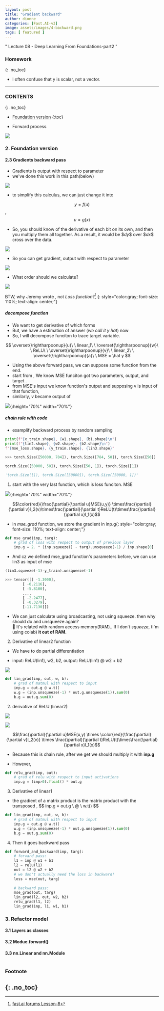 ```yaml
---
layout: post
title: "Gradient backward"
author: dionne
categories: [Fast.AI-v3]
image: assets/images/4-backward.png
tags: [ featured ]
---
```



" Lecture 08 - Deep Learning From Foundations-part2 "

### Homework
{: .no_toc}

- I often confuse that y is scalar, not a vector.

---

### CONTENTS
{: .no_toc}

- [Foundation version](#foundation-version)
{:toc}

- Forward process

![](/assets/images/4-forward.png)

### 2. Foundation version

#### 2.3 Gradients backward pass

- Gradients is output with respect to parameter
- we've done this work in this path(below)

![](/assets/images/4-calculus.jpeg)

- to simplify this calculus, we can just change it into

$$ y=f(u) $$,
$$ u=g(x) $$

- So, you should know of the derivative of each bit on its own, and then you multiply them all together. As a result, it would be \$$dy$$ over \$$dx$$ cross over the data.

![](/assets/images/4-derivative.png)

- So you can get gradient, output with respect to parameter

![](/assets/images/4-chain_rule.png)

- What order should we calculate?

![](/assets/images/4-calculus.jpeg)

BTW, why Jeremy wrote <script type="math/tex">\hat y</script>, not *Loss function*?[^1]
{: style="color:gray; font-size: 110%; text-align: center;"}

##### decompose function

- We want to get derivative of <script type="math/tex"> w_1 </script> which forms <script type="math/tex">t=x_1 @ w_1 + b_1</script>
- But, we have a estimation of answer (*we call it y hat*) now
- So, I will decompose funciton to trace target variable.

$$ \overset{\rightharpoonup}{u}\ \ linear_1\ \ \overset{\rightharpoonup}{w}\ \ ReLU\ \ \overset{\rightharpoonup}{v}\ \ linear_2\ \ \overset{\rightharpoonup}{a}\ \ MSE = \hat y $$

- Using the above forward pass, we can suppose some function from the end.
- start from <script type="math/tex">  \hat y </script>, We know MSE funciton got two parameters, output, <script type="math/tex">u</script> and target <script type="math/tex">y</script>.
- from MSE's input we know <script type="math/tex">  linear_2</script> function's output and supposing v is input of that function, <script type="math/tex">linear_2(v) = u</script>
- similarly, *v* became output of <script type="math/tex">ReLU, ReLU(t) = v</script>


![](/assets/images/4-backward3.jpeg){:height="70%" width="70%"}


##### chain rule with code

- examplify backward process by random sampling

~~~python
print(f"{x_train.shape}, {w1.shape}, {b1.shape}\n")
print(f"{lin2.shape}, {w2.shape}, {b2.shape}\n")
f"{mse_loss.shape}, {y_train.shape}, {lin3.shape}"

>>> torch.Size([50000, 784]), torch.Size([784, 50]), torch.Size([50])

torch.Size([50000, 50]), torch.Size([50, 1]), torch.Size([1])

'torch.Size([]), torch.Size([50000]), torch.Size([50000, 1])'
~~~

1) start with the very last function, which is loss funciton. MSE

![](/assets/images/4-mse.jpeg){:height="70%" width="70%"}

$$\color{red}{\frac{\partial}{\partial u}MSE(u,y)} \times\frac{\partial}{\partial v}l_2(v)\times\frac{\partial}{\partial t}ReLU(t)\times\frac{\partial}{\partial x}l_1(x)$$

- in *mse_grad* function, we store the gradient in inp.g{: style="color:gray; font-size: 110%; text-align: center;"}

~~~python
def mse_grad(inp, targ):
    # grad of loss with respect to output of previous layer
    inp.g = 2. * (inp.squeeze() - targ).unsqueeze(-1) / inp.shape[0]
~~~

- And cz we defined mse_grad function's parameters before, we can use lin3 as input of mse

~~~python
(lin3.squeeze(-1)-y_train).unsqueeze(-1)

>>> tensor([[ -1.3000],
        [ -0.2116],
        [ -5.8100],
        ...,
        [ -2.2477],
        [ -0.3279],
        [-11.7130]])
~~~

- We can just calculate using broadcasting, not using squeeze. then why should do and unsqueeze again?<br />
🎯 It's related with random access memory(RAM).. If I don't *squeeze*, (I'm using colab) **it out of RAM**.

2) Derivative of linear2 function

- We have to do partial differentiation

- input: ReLU(lin1), w2, b2, output: ReLU(lin1) @ w2 + b2

<script type="math/tex">\frac{\partial x_2}{\partial\ lin_2 = \ x_2 @ w_2 + b_2} = w_2</script>

<script type="math/tex">\frac{\partial w_2}{\partial\ lin_2 = \ x_2 @ w_2 + b_2} = x_2</script>

<script type="math/tex">\frac{\partial b_2}{\partial\ lin_2 = \ x_2 @ w_2 + b_2} = 1</script>

![](/assets/images/4-wayofbackward.jpeg)

~~~python
def lin_grad(inp, out, w, b):
    # grad of matmul with respect to input
    inp.g = out.g @ w.t()
    w.g = (inp.unsqueeze(-1) * out.g.unsqueeze(1)).sum(0)
    b.g = out.g.sum(0)
~~~



2) derivative of ReLU (linear2)

![](/assets/images/4-relu.png)

![](/assets/images/4-relugrad.png)

$$\frac{\partial}{\partial u}MSE(u,y) \times \color{red}{\frac{\partial}{\partial v}l_2(v)} \times \frac{\partial}{\partial t}ReLU(t)\times\frac{\partial}{\partial x}l_1(x)$$

- Because this is chain rule, after we get <script type="math/tex">\color{red}{\frac{\partial}{\partial v}l_2(v)}</script> we should multiply it with **inp.g**

- However, 

~~~python
def relu_grad(inp, out):
    # grad of relu with respect to input activations
    inp.g = (inp>0).float() * out.g
~~~

3) Derivative of linear1



- the gradient of a matrix product is the matrix product with the transposed , \$$ inp.g = out.g \  @  \ w.t() $$

~~~python
def lin_grad(inp, out, w, b):
    # grad of matmul with respect to input
    inp.g = out.g @ w.t()
    w.g = (inp.unsqueeze(-1) * out.g.unsqueeze(1)).sum(0)
    b.g = out.g.sum(0)
~~~

4) Then it goes backward pass

~~~python
def forward_and_backward(inp, targ):
    # forward pass:
    l1 = inp @ w1 + b1
    l2 = relu(l1)
    out = l2 @ w2 + b2
    # we don't actually need the loss in backward!
    loss = mse(out, targ)
    
    # backward pass:
    mse_grad(out, targ)
    lin_grad(l2, out, w2, b2)
    relu_grad(l1, l2)
    lin_grad(inp, l1, w1, b1)
~~~
 



### 3. Refactor model
#### 3.1 Layers as classes
#### 3.2 Modue.forward()
#### 3.3 nn.Linear and nn.Module


~~~python
~~~ 

### Footnote
{: .no_toc}
---
[^1]: [fast.ai forums Lesson-8](https://forums.fast.ai/t/lesson-8-2019-discussion-wiki/41323/433)
